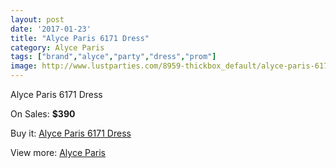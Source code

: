 ```yaml
---
layout: post
date: '2017-01-23'
title: "Alyce Paris 6171 Dress"
category: Alyce Paris
tags: ["brand","alyce","party","dress","prom"]
image: http://www.lustparties.com/8959-thickbox_default/alyce-paris-6171-dress.jpg
---
```

Alyce Paris 6171 Dress

On Sales: **$390**
<a href="https://www.lustparties.com/en/alyce-paris/3106-alyce-paris-6171-dress.html"><amp-img layout="responsive" width="600" height="600" src="//www.lustparties.com/8959-thickbox_default/alyce-paris-6171-dress.jpg" alt="Alyce Paris 6171 Dress 0" /></a>
<a href="https://www.lustparties.com/en/alyce-paris/3106-alyce-paris-6171-dress.html"><amp-img layout="responsive" width="600" height="600" src="//www.lustparties.com/8960-thickbox_default/alyce-paris-6171-dress.jpg" alt="Alyce Paris 6171 Dress 1" /></a>

Buy it: [Alyce Paris 6171 Dress](https://www.lustparties.com/en/alyce-paris/3106-alyce-paris-6171-dress.html "Alyce Paris 6171 Dress")

View more: [Alyce Paris](https://www.lustparties.com/en/7-alyce-paris "Alyce Paris")
